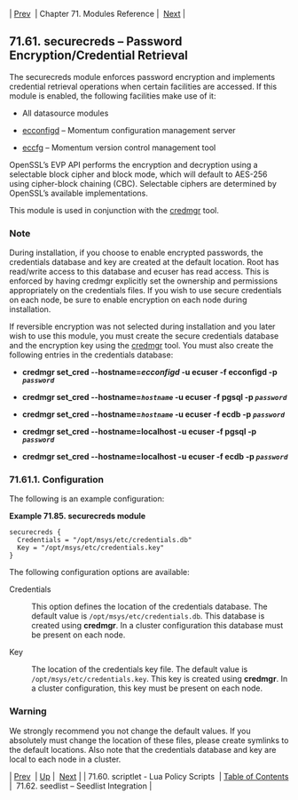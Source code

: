 | [Prev](modules.scriptlet)  | Chapter 71. Modules Reference |  [Next](modules.seedlist) |

## 71.61. securecreds – Password Encryption/Credential Retrieval

<a className="indexterm" name="idp22875728"></a>

The securecreds module enforces password encryption and implements credential retrieval operations when certain facilities are accessed. If this module is enabled, the following facilities make use of it:

*   All datasource modules

*   [ecconfigd](executable.ecconfigd "ecconfigd") – Momentum configuration management server

*   [eccfg](executable.eccfg "eccfg") – Momentum version control management tool

OpenSSL’s EVP API performs the encryption and decryption using a selectable block cipher and block mode, which will default to AES-256 using cipher-block chaining (CBC). Selectable ciphers are determined by OpenSSL’s available implementations.

This module is used in conjunction with the [credmgr](executable.credmgr "credmgr") tool.

### Note

During installation, if you choose to enable encrypted passwords, the credentials database and key are created at the default location. Root has read/write access to this database and ecuser has read access. This is enforced by having credmgr explicitly set the ownership and permissions appropriately on the credentials files. If you wish to use secure credentials on each node, be sure to enable encryption on each node during installation.

If reversible encryption was not selected during installation and you later wish to use this module, you must create the secure credentials database and the encryption key using the [credmgr](executable.credmgr "credmgr") tool. You must also create the following entries in the credentials database:

*   **credmgr set_cred --hostname=_ecconfigd_ -u ecuser -f ecconfigd -p *`password`***

*   **credmgr set_cred --hostname=*`hostname`* -u ecuser -f pgsql -p *`password`***

*   **credmgr set_cred --hostname=*`hostname`* -u ecuser -f ecdb -p *`password`***

*   **credmgr set_cred --hostname=localhost -u ecuser -f pgsql -p *`password`***

*   **credmgr set_cred --hostname=localhost -u ecuser -f ecdb -p *`password`***

### 71.61.1. Configuration

The following is an example configuration:

<a name="example.securecreds"></a>

**Example 71.85. securecreds module**

```
securecreds {
  Credentials = "/opt/msys/etc/credentials.db"
  Key = "/opt/msys/etc/credentials.key"
}
```

The following configuration options are available:

<dl className="variablelist">

<dt>Credentials</dt>

<dd>

This option defines the location of the credentials database. The default value is `/opt/msys/etc/credentials.db`. This database is created using **credmgr**. In a cluster configuration this database must be present on each node.

</dd>

<dt>Key</dt>

<dd>

The location of the credentials key file. The default value is `/opt/msys/etc/credentials.key`. This key is created using **credmgr**. In a cluster configuration, this key must be present on each node.

</dd>

</dl>

### Warning

We strongly recommend you not change the default values. If you absolutely must change the location of these files, please create symlinks to the default locations. Also note that the credentials database and key are local to each node in a cluster.

| [Prev](modules.scriptlet)  | [Up](modules) |  [Next](modules.seedlist) |
| 71.60. scriptlet - Lua Policy Scripts  | [Table of Contents](index) |  71.62. seedlist – Seedlist Integration |

